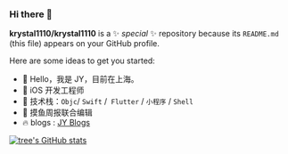 ### Hi there 👋

 
**krystal1110/krystal1110** is a ✨ _special_ ✨ repository because its `README.md` (this file) appears on your GitHub profile.

Here are some ideas to get you started:

- 🔭  Hello，我是 JY，目前在上海。   
- 🌱  iOS 开发工程师
- 👯  技术栈：`Objc`/ `Swift` /` Flutter` / `小程序` / `Shell`
- 🤔  摸鱼周报联合编辑
- 🔥  blogs : [JY Blogs](https://krystal1110.github.io/)


[![tree's GitHub stats](https://github-readme-stats.vercel.app/api?username=krystal1110&hide=contribs,prs&show_icons=true&theme=algolia)](https://github.com/anuraghazra/github-readme-stats)

 
